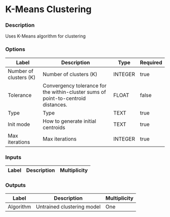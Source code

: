 # K-Means Clustering
###  Description
Uses K-Means algorithm for clustering
###  Options
| Label | Description | Type | Required |
|---|---|---|---|
| Number of clusters (K) | Number of clusters (K) | INTEGER | true |
| Tolerance | Convergency tolerance for the within-cluster sums of point-to-centroid distances. | FLOAT | false |
| Type | Type | TEXT | true |
| Init mode | How to generate initial centroids | TEXT | true |
| Max iterations | Max iterations | INTEGER | true |
###  Inputs
| Label | Description | Multiplicity |
|---|---|---|
###  Outputs
| Label | Description | Multiplicity |
|---|---|---|
| Algorithm | Untrained clustering model | One |
